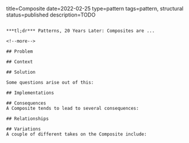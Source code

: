 title=Composite
date=2022-02-25
type=pattern
tags=pattern, structural
status=published
description=TODO
~~~~~~

***tl;dr*** Patterns, 20 Years Later: Composites are ...

<!--more-->

## Problem

## Context

## Solution

Some questions arise out of this:

## Implementations

## Consequences
A Composite tends to lead to several consequences:

## Relationships

## Variations
A couple of different takes on the Composite include:


